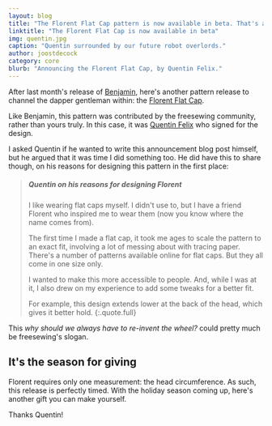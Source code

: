 ```yaml
---
layout: blog
title: "The Florent Flat Cap pattern is now available in beta. That's another gift sorted."
linktitle: "The Florent Flat Cap is now available in beta"
img: quentin.jpg
caption: "Quentin surrounded by our future robot overlords."
author: joostdecock
category: core
blurb: "Announcing the Florent Flat Cap, by Quentin Felix."
---
```

After last month's release of [Benjamin](/patterns/benjamin), here's another pattern release
to channel the dapper gentleman within: the [Florent Flat Cap](/patterns/florent).

Like Benjamin, this pattern was contributed by the freesewing community, rather than
yours truly. In this case, it was [Quentin Felix](/users/ptzcb) who signed for the design.

I asked Quentin if he wanted to write this announcement blog post himself, 
but he argued that it was time I did something too. He did have this to share
though, on his reasons for designing this pattern in the first place:

> ##### Quentin on his reasons for designing Florent
>
> I like wearing flat caps myself. I didn't use to, but I have
> a friend Florent who inspired me to wear them (now you know where the name comes from).
>
>
> The first time I made a flat cap, it took me ages to scale the 
> pattern to an exact fit, involving a lot of messing about with tracing paper.
> There's a number of patterns available online for flat caps.
> But they all come in one size only. 
>
> I wanted to make this more accessible to people. And, while I was at it,
> I also drew on my experience to add some tweaks for a better fit. 
>
> For example, this design extends lower at the back of the head, which
> gives it better hold.
{:.quote.full}

This *why should we always have to re-invent the wheel?* could
pretty much be freesewing's slogan.

## It's the season for giving

Florent requires only one measurement: the head circumference. As such,
this release is perfectly timed. With the holiday season coming up,
here's another gift you can make yourself.

Thanks Quentin!
